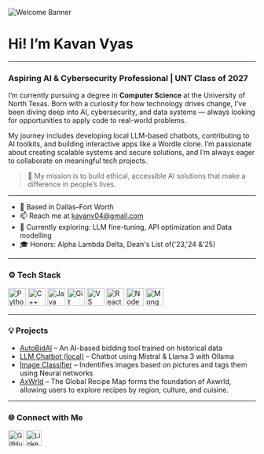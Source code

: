 ![Welcome Banner](https://user-images.githubusercontent.com/18350557/176309783-0785949b-9127-417c-8b55-ab5a4333674e.gif)

# Hi! I’m Kavan Vyas 
---

### Aspiring AI & Cybersecurity Professional | UNT Class of 2027  

I’m currently pursuing a degree in **Computer Science** at the University of North Texas. Born with a curiosity for how technology drives change, I’ve been diving deep into AI, cybersecurity, and data systems — always looking for opportunities to apply code to real-world problems.

My journey includes developing local LLM-based chatbots, contributing to AI toolkits, and building interactive apps like a Wordle clone. I’m passionate about creating scalable systems and secure solutions, and I’m always eager to collaborate on meaningful tech projects.

> 🚀 My mission is to build ethical, accessible AI solutions that make a difference in people’s lives.

---

- 📍 Based in Dallas–Fort Worth  
- 📫 Reach me at [kavanv04@gmail.com](mailto:kavanv04@gmail.com)
- 🧠 Currently exploring: LLM fine-tuning, API optimization and Data modelling
- 🎓 Honors: Alpha Lambda Delta, Dean's List of('23,'24 &'25) 

---

### ⚙️ Tech Stack

<p align="left">
  <a href="https://www.python.org/" target="_blank"><img src="https://raw.githubusercontent.com/danielcranney/readme-generator/main/public/icons/skills/python-colored.svg" width="36" height="36" alt="Python" /></a>
  <a href="https://cplusplus.com/" target="_blank"><img src="https://raw.githubusercontent.com/danielcranney/readme-generator/main/public/icons/skills/cplusplus-colored.svg" width="36" height="36" alt="C++" /></a>
  <a href="https://www.java.com/" target="_blank"><img src="https://raw.githubusercontent.com/danielcranney/readme-generator/main/public/icons/skills/java-colored.svg" width="36" height="36" alt="Java" /></a>
  <a href="https://git-scm.com/" target="_blank"><img src="https://raw.githubusercontent.com/danielcranney/readme-generator/main/public/icons/skills/git-colored.svg" width="36" height="36" alt="Git" /></a>
  <a href="https://code.visualstudio.com/" target="_blank"><img src="https://raw.githubusercontent.com/danielcranney/readme-generator/main/public/icons/skills/visualstudiocode.svg" width="36" height="36" alt="VS Code" /></a>
  <a href="https://reactjs.org/" target="_blank"><img src="https://raw.githubusercontent.com/danielcranney/readme-generator/main/public/icons/skills/react-colored.svg" width="36" height="36" alt="React" /></a>
  <a href="https://nodejs.org/en/" target="_blank"><img src="https://raw.githubusercontent.com/danielcranney/readme-generator/main/public/icons/skills/nodejs-colored.svg" width="36" height="36" alt="NodeJS" /></a>
  <a href="https://www.mongodb.com/" target="_blank"><img src="https://raw.githubusercontent.com/danielcranney/readme-generator/main/public/icons/skills/mongodb-colored.svg" width="36" height="36" alt="MongoDB" /></a>
</p>

---

### 💡 Projects

- [AutoBidAI](https://github.com/Kavan04/AutoBidAI) – An AI-based bidding tool trained on historical data  
- [LLM Chatbot (local)](https://github.com/Kavan04/RAG) – Chatbot using Mistral & Llama 3 with Ollama  
- [Image Classifier](https://github.com/Kavan04/ImageClassification) – Indentifies images based on pictures and tags them using Neural networks 
- [AxWrld](https://github.com/Kavan04/axwrld) – The Global Recipe Map forms the foundation of Axwrld, allowing users to explore recipes by region, culture, and cuisine.    

---

### 🌐 Connect with Me

<p align="left">
  <a href="https://github.com/kavanvyas" target="_blank"><img src="https://raw.githubusercontent.com/danielcranney/readme-generator/main/public/icons/socials/github.svg" width="32" height="32" alt="GitHub" /></a>
  <a href="https://www.linkedin.com/in/kavanvyas" target="_blank"><img src="https://raw.githubusercontent.com/danielcranney/readme-generator/main/public/icons/socials/linkedin.svg" width="32" height="32" alt="LinkedIn" /></a>
</p>
